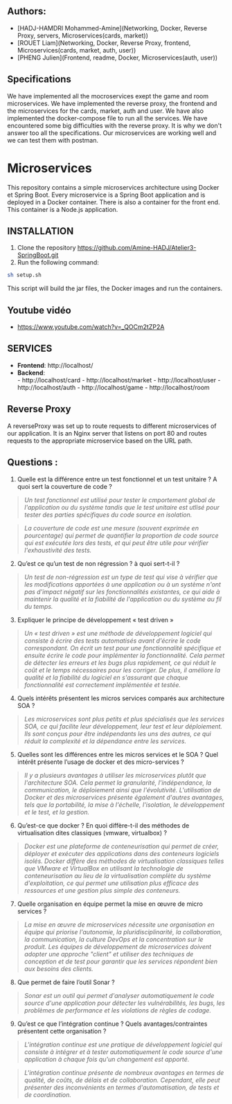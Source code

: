 ## Authors:
- [HADJ-HAMDRI Mohammed-Amine](Networking, Docker, Reverse Proxy, servers, Microservices(cards, market))
- [ROUET Liam](Networking, Docker, Reverse Proxy, frontend, Microservices(cards, market, auth, user))
- [PHENG Julien](Frontend, readme, Docker, Microservices(auth, user))

## Specifications

We have implemented all the mocroservices exept the game and room microservices. We have implemented the reverse proxy, the frontend and the microservices for the cards, market, auth and user. We have also implemented the docker-compose file to run all the services.
We have encountered some big difficulties with the reverse proxy. It is why we don't answer too all the specifications. 
Our microservices are working well and we can test them with postman.


# Microservices
This repository contains a simple microservices architecture using Docker et Spring Boot.
Every microservice is a Spring Boot application and is deployed in a Docker container.
There is also a container for the front end. This container is a Node.js application.


## INSTALLATION
1. Clone the repository https://github.com/Amine-HADJ/Atelier3-SpringBoot.git
2. Run the following command:
```bash
sh setup.sh
```
This script will build the jar files, the Docker images and run the containers.

## Youtube vidéo

- https://www.youtube.com/watch?v=_QOCm2tZP2A

## SERVICES
- **Frontend**: http://localhost/
- **Backend**:  
              - http://localhost/card
              - http://localhost/market
              - http://localhost/user
              - http://localhost/auth
              - http://localhost/game
              - http://localhost/room
  
## Reverse Proxy
A reverseProxy was set up to route requests to different microservices of our application. It is an Nginx server that listens on port 80 and routes requests to the appropriate microservice based on the URL path.


## 

## Questions :
1. Quelle est la différence entre un test fonctionnel et un test unitaire ? A quoi sert la couverture de code ? 

> *Un test fonctionnel est utilisé pour tester le cmportement global de l'application ou du système tandis que le test unitaire est utlisé pour tester des parties spécifiques du code source en isolation.*

> *La couverture de code est une mesure (souvent exprimée en pourcentage) qui permet de quantifier la proportion de code source qui est exécutée lors des tests, et qui peut être utile pour vérifier l'exhaustivité des tests.*

2. Qu’est ce qu’un test de non régression ? à quoi sert-t-il ?

> *Un test de non-régression est un type de test qui vise à vérifier que les modifications apportées à une application ou à un système n'ont pas d'impact négatif sur les fonctionnalités existantes, ce qui aide à maintenir la qualité et la fiabilité de l'application ou du système au fil du temps.*

3. Expliquer le principe de développement « test driven »

> *Un « test driven » est une méthode de développement logiciel qui consiste à écrire des tests automatisés avant d'écrire le code correspondant. On écrit un test pour une fonctionnalité spécifique et ensuite écrire le code pour implémenter la fonctionnalité. Cela permet de détecter les erreurs et les bugs plus rapidement, ce qui réduit le coût et le temps nécessaires pour les corriger. De plus, il améliore la qualité et la fiabilité du logiciel en s'assurant que chaque fonctionnalité est correctement implémentée et testée.*

4. Quels intérêts présentent les micros services comparés aux architecture SOA ?

> *Les microservices sont plus petits et plus spécialisés que les services SOA, ce qui facilite leur développement, leur test et leur déploiement. Ils sont conçus pour être indépendants les uns des autres, ce qui réduit la complexité et la dépendance entre les services.*

5. Quelles sont les différences entre les micros services et le SOA ? Quel intérêt présente l’usage de docker et des micro-services ?

> *Il y a plusieurs avantages à utiliser les microservices plutôt que l'architecture SOA. Cela permet la granularité, l'indépendance, la communication, le déploiement ainsi que l'évolutivité. L'utilisation de Docker et des microservices présente également d'autres avantages, tels que la portabilité, la mise à l'échelle, l'isolation, le développement et le test, et la gestion.*

6. Qu’est-ce que docker ? En quoi diffère-t-il des méthodes de virtualisation dites classiques (vmware, virtualbox) ?

> *Docker est une plateforme de conteneurisation qui permet de créer, déployer et exécuter des applications dans des conteneurs logiciels isolés. Docker diffère des méthodes de virtualisation classiques telles que VMware et VirtualBox en utilisant la technologie de conteneurisation au lieu de la virtualisation complète du système d'exploitation, ce qui permet une utilisation plus efficace des ressources et une gestion plus simple des conteneurs.*

7. Quelle organisation en équipe permet la mise en œuvre de micro services ?

> *La mise en œuvre de microservices nécessite une organisation en équipe qui priorise l'autonomie, la pluridisciplinarité, la collaboration, la communication, la culture DevOps et la concentration sur le produit. Les équipes de développement de microservices doivent adopter une approche "client" et utiliser des techniques de conception et de test pour garantir que les services répondent bien aux besoins des clients.*

8. Que permet de faire l’outil Sonar ?

> *Sonar est un outil qui permet d'analyser automatiquement le code source d'une application pour détecter les vulnérabilités, les bugs, les problèmes de performance et les violations de règles de codage.*

9. Qu’est ce que l’intégration continue ? Quels avantages/contraintes présentent cette organisation ?

> *L'intégration continue est une pratique de développement logiciel qui consiste à intégrer et à tester automatiquement le code source d'une application à chaque fois qu'un changement est apporté.*

> *L'intégration continue présente de nombreux avantages en termes de qualité, de coûts, de délais et de collaboration. Cependant, elle peut présenter des inconvénients en termes d'automatisation, de tests et de coordination.*